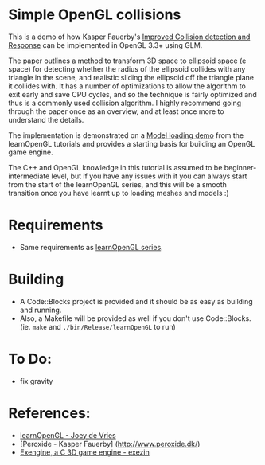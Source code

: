 # Simple OpenGL collisions

This is a demo of how Kasper Fauerby's [Improved Collision detection and Response](www.peroxide.dk/papers/collision/collision.pdf) can be implemented in OpenGL 3.3+ using GLM.

The paper outlines a method to transform 3D space to ellipsoid space (e space) for detecting whether the radius of the ellipsoid collides with any triangle in the scene, and realistic sliding the ellipsoid off the triangle plane it collides with. It has a number of optimizations to allow the algorithm to exit early and save CPU cycles, and so the technique is fairly optimized and thus is a commonly used collision algorithm. I highly recommend going through the paper once as an overview, and at least once more to understand the details.

The implementation is demonstrated on a [Model loading demo](https://learnopengl.com/Model-Loading/Model) from the learnOpenGL tutorials and provides a starting basis for building an OpenGL game engine.

The C++ and OpenGL knowledge in this tutorial is assumed to be beginner-intermediate level, but if you have any issues with it you can always start from the start of the learnOpenGL series, and this will be a smooth transition once you have learnt up to loading meshes and models :)

# Requirements
- Same requirements as [learnOpenGL series](https://learnopengl.com/Getting-started/Creating-a-window).

# Building
- A Code::Blocks project is provided and it should be as easy as building and running.
- Also, a Makefile will be provided as well if you don't use Code::Blocks. (ie. `make` and `./bin/Release/learnOpenGL` to run)

# To Do:
- fix gravity

# References:
- [learnOpenGL - Joey de Vries ](www.learnopengl.com)
- [Peroxide - Kasper Fauerby] (http://www.peroxide.dk/)
- [Exengine, a C 3D game engine - exezin](https://github.com/exezin/exengine)
